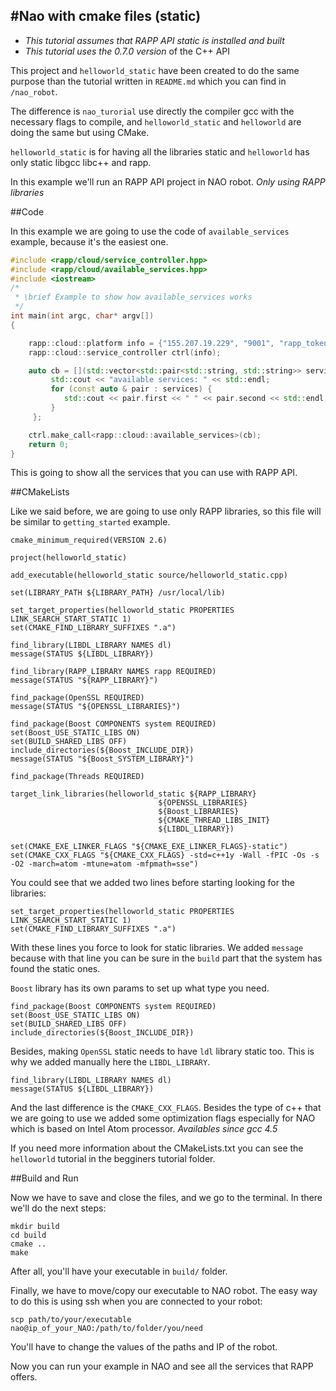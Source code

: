 #Nao with cmake files (static)
--------------------

* *This tutorial assumes that RAPP API static is installed and built*
* *This tutorial uses the 0.7.0 version* of the C++ API

This project and `helloworld_static` have been created to do the same 
purpose than the tutorial written in `README.md` which you can find in `/nao_robot`.

The difference is `nao_turorial` use directly the compiler gcc with 
the necessary flags to compile, and `helloworld_static` and `helloworld` 
are doing the same but using CMake.

`helloworld_static` is for having all the libraries static and `helloworld`
has only static libgcc libc++ and rapp.

In this example we'll run an RAPP API project in NAO robot. *Only using RAPP libraries*

##Code

In this example we are going to use the code of `available_services` example, 
because it's the easiest one. 

```cpp
#include <rapp/cloud/service_controller.hpp>
#include <rapp/cloud/available_services.hpp>
#include <iostream>
/*
 * \brief Example to show how available_services works
 */
int main(int argc, char* argv[])
{

	rapp::cloud::platform info = {"155.207.19.229", "9001", "rapp_token"}; 
	rapp::cloud::service_controller ctrl(info);

	auto cb = [](std::vector<std::pair<std::string, std::string>> services) {
         std::cout << "available services: " << std::endl;
         for (const auto & pair : services) {
            std::cout << pair.first << " " << pair.second << std::endl;
         }
     };

    ctrl.make_call<rapp::cloud::available_services>(cb);
	return 0;
}
```

This is going to show all the services that you can use with RAPP API.

##CMakeLists

Like we said before, we are going to use only RAPP libraries, so this file will be similar to
`getting_started` example.

```
cmake_minimum_required(VERSION 2.6)

project(helloworld_static)

add_executable(helloworld_static source/helloworld_static.cpp)

set(LIBRARY_PATH ${LIBRARY_PATH} /usr/local/lib)

set_target_properties(helloworld_static PROPERTIES LINK_SEARCH_START_STATIC 1)
set(CMAKE_FIND_LIBRARY_SUFFIXES ".a")

find_library(LIBDL_LIBRARY NAMES dl)
message(STATUS ${LIBDL_LIBRARY})

find_library(RAPP_LIBRARY NAMES rapp REQUIRED)
message(STATUS "${RAPP_LIBRARY}")

find_package(OpenSSL REQUIRED)
message(STATUS "${OPENSSL_LIBRARIES}")

find_package(Boost COMPONENTS system REQUIRED)
set(Boost_USE_STATIC_LIBS ON)
set(BUILD_SHARED_LIBS OFF)
include_directories(${Boost_INCLUDE_DIR})
message(STATUS "${Boost_SYSTEM_LIBRARY}")

find_package(Threads REQUIRED)

target_link_libraries(helloworld_static ${RAPP_LIBRARY} 
                                 ${OPENSSL_LIBRARIES} 
								 ${Boost_LIBRARIES}
								 ${CMAKE_THREAD_LIBS_INIT}
								 ${LIBDL_LIBRARY})

set(CMAKE_EXE_LINKER_FLAGS "${CMAKE_EXE_LINKER_FLAGS}-static")
set(CMAKE_CXX_FLAGS "${CMAKE_CXX_FLAGS} -std=c++1y -Wall -fPIC -Os -s -O2 -march=atom -mtune=atom -mfpmath=sse")
```

You could see that we added two lines before starting looking for the libraries:

```
set_target_properties(helloworld_static PROPERTIES LINK_SEARCH_START_STATIC 1)
set(CMAKE_FIND_LIBRARY_SUFFIXES ".a")
```

With these lines you force to look for static libraries. 
We added `message` because with that line you can be sure in the `build` part that the system has found the static ones.

`Boost` library has its own params to set up what type you need.

```
find_package(Boost COMPONENTS system REQUIRED)
set(Boost_USE_STATIC_LIBS ON)
set(BUILD_SHARED_LIBS OFF)
include_directories(${Boost_INCLUDE_DIR})
```

Besides, making `OpenSSL` static needs to have `ldl` library static too.
This is why we added manually here the `LIBDL_LIBRARY`.

```
find_library(LIBDL_LIBRARY NAMES dl)
message(STATUS ${LIBDL_LIBRARY})
```

And the last difference is the `CMAKE_CXX_FLAGS`. Besides the type of c++ that we are going to use
we added some optimization flags especially for NAO which is based on Intel Atom processor.
*Availables since gcc 4.5*

If you need more information about the CMakeLists.txt you can see the `helloworld` tutorial in the begginers tutorial folder.

##Build and Run

Now we have to save and close the files, and we go to the terminal.
In there we'll do the next steps:

```
mkdir build
cd build
cmake ..
make
```

After all, you'll have your executable in `build/` folder.

Finally, we have to move/copy our executable to NAO robot. 
The easy way to do this is using ssh when you are connected to your robot:

```
scp path/to/your/executable nao@ip_of_your_NAO:/path/to/folder/you/need
```

You'll have to change the values of the paths and IP of the robot.

Now you can run your example in NAO and see all the services that RAPP offers.

